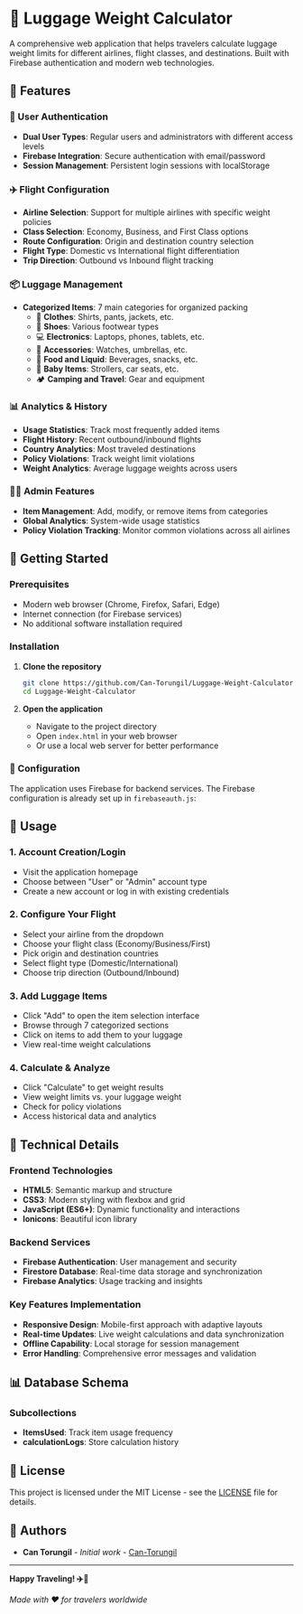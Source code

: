 # 🧳 Luggage Weight Calculator

A comprehensive web application that helps travelers calculate luggage weight limits for different airlines, flight classes, and destinations. Built with Firebase authentication and modern web technologies.

## 🌟 Features

### 🔐 User Authentication
- **Dual User Types**: Regular users and administrators with different access levels
- **Firebase Integration**: Secure authentication with email/password
- **Session Management**: Persistent login sessions with localStorage

### ✈️ Flight Configuration
- **Airline Selection**: Support for multiple airlines with specific weight policies
- **Class Selection**: Economy, Business, and First Class options
- **Route Configuration**: Origin and destination country selection
- **Flight Type**: Domestic vs International flight differentiation
- **Trip Direction**: Outbound vs Inbound flight tracking

### 📦 Luggage Management
- **Categorized Items**: 7 main categories for organized packing
  - 👕 **Clothes**: Shirts, pants, jackets, etc.
  - 👟 **Shoes**: Various footwear types
  - 💻 **Electronics**: Laptops, phones, tablets, etc.
  - 🔦 **Accessories**: Watches, umbrellas, etc.
  - 🍎 **Food and Liquid**: Beverages, snacks, etc.
  - 👶 **Baby Items**: Strollers, car seats, etc.
  - 🏕️ **Camping and Travel**: Gear and equipment

### 📊 Analytics & History
- **Usage Statistics**: Track most frequently added items
- **Flight History**: Recent outbound/inbound flights
- **Country Analytics**: Most traveled destinations
- **Policy Violations**: Track weight limit violations
- **Weight Analytics**: Average luggage weights across users

### 👨‍💼 Admin Features
- **Item Management**: Add, modify, or remove items from categories
- **Global Analytics**: System-wide usage statistics
- **Policy Violation Tracking**: Monitor common violations across all airlines

## 🚀 Getting Started

### Prerequisites
- Modern web browser (Chrome, Firefox, Safari, Edge)
- Internet connection (for Firebase services)
- No additional software installation required

### Installation

1. **Clone the repository**
   ```bash
   git clone https://github.com/Can-Torungil/Luggage-Weight-Calculator.git
   cd Luggage-Weight-Calculator
   ```

2. **Open the application**
   - Navigate to the project directory
   - Open `index.html` in your web browser
   - Or use a local web server for better performance

### 🔧 Configuration

The application uses Firebase for backend services. The Firebase configuration is already set up in `firebaseauth.js`:



## 📱 Usage

### 1. **Account Creation/Login**
- Visit the application homepage
- Choose between "User" or "Admin" account type
- Create a new account or log in with existing credentials

### 2. **Configure Your Flight**
- Select your airline from the dropdown
- Choose your flight class (Economy/Business/First)
- Pick origin and destination countries
- Select flight type (Domestic/International)
- Choose trip direction (Outbound/Inbound)

### 3. **Add Luggage Items**
- Click "Add" to open the item selection interface
- Browse through 7 categorized sections
- Click on items to add them to your luggage
- View real-time weight calculations

### 4. **Calculate & Analyze**
- Click "Calculate" to get weight results
- View weight limits vs. your luggage weight
- Check for policy violations
- Access historical data and analytics


## 🔧 Technical Details

### Frontend Technologies
- **HTML5**: Semantic markup and structure
- **CSS3**: Modern styling with flexbox and grid
- **JavaScript (ES6+)**: Dynamic functionality and interactions
- **Ionicons**: Beautiful icon library

### Backend Services
- **Firebase Authentication**: User management and security
- **Firestore Database**: Real-time data storage and synchronization
- **Firebase Analytics**: Usage tracking and insights

### Key Features Implementation
- **Responsive Design**: Mobile-first approach with adaptive layouts
- **Real-time Updates**: Live weight calculations and data synchronization
- **Offline Capability**: Local storage for session management
- **Error Handling**: Comprehensive error messages and validation

## 📊 Database Schema



### Subcollections
- **ItemsUsed**: Track item usage frequency
- **calculationLogs**: Store calculation history



## 📝 License

This project is licensed under the MIT License - see the [LICENSE](LICENSE) file for details.

## 👥 Authors

- **Can Torungil** - *Initial work* - [Can-Torungil](https://github.com/Can-Torungil)



---

**Happy Traveling! ✈️🧳**

*Made with ❤️ for travelers worldwide*
